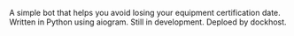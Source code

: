 
A simple bot that helps you avoid losing your equipment certification date. Written in Python using aiogram. Still in development.
Deploed by dockhost.
